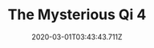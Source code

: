 ---
templateKey: blog-post
featuredpost: false
date: 2020-03-01T03:43:43.711Z
featuredimage: /img/quest_bg5.png
imgBg: quest_bg5
title: The Mysterious Qi 4
description: You found another note in the sand dragon's eye. It seems Mr. Qi's strange scavenger hunt has come to an end.
reward: dummy
tags:
  - Inspect the lumber pile beside your house.
---